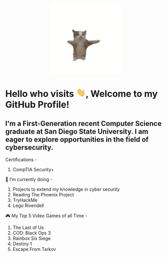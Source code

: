 <div align="center">
  <img src="./Intro-Github.gif" alt="Intro GitHub">
</div>

# Hello who visits <img src="https://raw.githubusercontent.com/ABSphreak/ABSphreak/master/gifs/Hi.gif" width="30px">, Welcome to my GitHub Profile!
## I'm a First-Generation recent Computer Science graduate at San Diego State University. I am eager to explore opportunities in the field of cybersecurity.

Certifications - 
1. CompTIA Security+

🔭 I’m currently doing -
1. Projects to extend my knowledge in cyber security
2. Reading The Phoenix Project 
3. TryHackMe
4. Lego Rivendell 

🎮 My Top 5 Video Games of all Time - 
1. The Last of Us
2. COD: Black Ops 3
3. Rainbox Six Siege
5. Destiny 1
6. Escape From Tarkov

